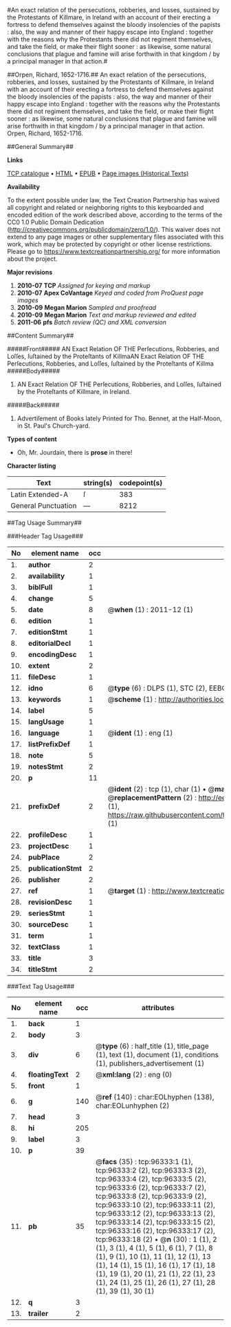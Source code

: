 #An exact relation of the persecutions, robberies, and losses, sustained by the Protestants of Killmare, in Ireland with an account of their erecting a fortress to defend themselves against the bloody insolencies of the papists : also, the way and manner of their happy escape into England : together with the reasons why the Protestants there did not regiment themselves, and take the field, or make their flight sooner : as likewise, some natural conclusions that plague and famine will arise forthwith in that kingdom / by a principal manager in that action.#

##Orpen, Richard, 1652-1716.##
An exact relation of the persecutions, robberies, and losses, sustained by the Protestants of Killmare, in Ireland with an account of their erecting a fortress to defend themselves against the bloody insolencies of the papists : also, the way and manner of their happy escape into England : together with the reasons why the Protestants there did not regiment themselves, and take the field, or make their flight sooner : as likewise, some natural conclusions that plague and famine will arise forthwith in that kingdom / by a principal manager in that action.
Orpen, Richard, 1652-1716.

##General Summary##

**Links**

[TCP catalogue](http://www.ota.ox.ac.uk/tcp/)  • 
[HTML](http://tei.it.ox.ac.uk/tcp/Texts-HTML/free/A53/A53448.html)  • 
[EPUB](http://tei.it.ox.ac.uk/tcp/Texts-EPUB/free/A53/A53448.epub) • 
[Page images (Historical Texts)](https://historicaltexts.jisc.ac.uk/eebo-12990789e)

**Availability**

To the extent possible under law, the Text Creation Partnership has waived all copyright and related or neighboring rights to this keyboarded and encoded edition of the work described above, according to the terms of the CC0 1.0 Public Domain Dedication (http://creativecommons.org/publicdomain/zero/1.0/). This waiver does not extend to any page images or other supplementary files associated with this work, which may be protected by copyright or other license restrictions. Please go to https://www.textcreationpartnership.org/ for more information about the project.

**Major revisions**

1. __2010-07__ __TCP__ *Assigned for keying and markup*
1. __2010-07__ __Apex CoVantage__ *Keyed and coded from ProQuest page images*
1. __2010-09__ __Megan Marion__ *Sampled and proofread*
1. __2010-09__ __Megan Marion__ *Text and markup reviewed and edited*
1. __2011-06__ __pfs__ *Batch review (QC) and XML conversion*

##Content Summary##

#####Front#####
AN Exact Relation OF THE Perſecutions, Robberies, and Loſſes, ſuſtained by the Proteſtants of KillmaAN Exact Relation OF THE Perſecutions, Robberies, and Loſſes, ſuſtained by the Proteſtants of Killma
#####Body#####

1. AN Exact Relation OF THE Perſecutions, Robberies, and Loſſes, ſuſtained by the Proteſtants of Killmare, in Ireland.

#####Back#####

1. Advertiſement of Books lately Printed for Tho. Bennet, at the Half-Moon, in St. Paul's Church-yard.

**Types of content**

  * Oh, Mr. Jourdain, there is **prose** in there!

**Character listing**


|Text|string(s)|codepoint(s)|
|---|---|---|
|Latin Extended-A|ſ|383|
|General Punctuation|—|8212|

##Tag Usage Summary##

###Header Tag Usage###

|No|element name|occ|attributes|
|---|---|---|---|
|1.|__author__|2||
|2.|__availability__|1||
|3.|__biblFull__|1||
|4.|__change__|5||
|5.|__date__|8| @__when__ (1) : 2011-12 (1)|
|6.|__edition__|1||
|7.|__editionStmt__|1||
|8.|__editorialDecl__|1||
|9.|__encodingDesc__|1||
|10.|__extent__|2||
|11.|__fileDesc__|1||
|12.|__idno__|6| @__type__ (6) : DLPS (1), STC (2), EEBO-CITATION (1), OCLC (1), VID (1)|
|13.|__keywords__|1| @__scheme__ (1) : http://authorities.loc.gov/ (1)|
|14.|__label__|5||
|15.|__langUsage__|1||
|16.|__language__|1| @__ident__ (1) : eng (1)|
|17.|__listPrefixDef__|1||
|18.|__note__|5||
|19.|__notesStmt__|2||
|20.|__p__|11||
|21.|__prefixDef__|2| @__ident__ (2) : tcp (1), char (1)  •  @__matchPattern__ (2) : ([0-9\-]+):([0-9IVX]+) (1), (.+) (1)  •  @__replacementPattern__ (2) : http://eebo.chadwyck.com/downloadtiff?vid=$1&page=$2 (1), https://raw.githubusercontent.com/textcreationpartnership/Texts/master/tcpchars.xml#$1 (1)|
|22.|__profileDesc__|1||
|23.|__projectDesc__|1||
|24.|__pubPlace__|2||
|25.|__publicationStmt__|2||
|26.|__publisher__|2||
|27.|__ref__|1| @__target__ (1) : http://www.textcreationpartnership.org/docs/. (1)|
|28.|__revisionDesc__|1||
|29.|__seriesStmt__|1||
|30.|__sourceDesc__|1||
|31.|__term__|1||
|32.|__textClass__|1||
|33.|__title__|3||
|34.|__titleStmt__|2||


###Text Tag Usage###

|No|element name|occ|attributes|
|---|---|---|---|
|1.|__back__|1||
|2.|__body__|3||
|3.|__div__|6| @__type__ (6) : half_title (1), title_page (1), text (1), document (1), conditions (1), publishers_advertisement (1)|
|4.|__floatingText__|2| @__xml:lang__ (2) : eng (0)|
|5.|__front__|1||
|6.|__g__|140| @__ref__ (140) : char:EOLhyphen (138), char:EOLunhyphen (2)|
|7.|__head__|3||
|8.|__hi__|205||
|9.|__label__|3||
|10.|__p__|39||
|11.|__pb__|35| @__facs__ (35) : tcp:96333:1 (1), tcp:96333:2 (2), tcp:96333:3 (2), tcp:96333:4 (2), tcp:96333:5 (2), tcp:96333:6 (2), tcp:96333:7 (2), tcp:96333:8 (2), tcp:96333:9 (2), tcp:96333:10 (2), tcp:96333:11 (2), tcp:96333:12 (2), tcp:96333:13 (2), tcp:96333:14 (2), tcp:96333:15 (2), tcp:96333:16 (2), tcp:96333:17 (2), tcp:96333:18 (2)  •  @__n__ (30) : 1 (1), 2 (1), 3 (1), 4 (1), 5 (1), 6 (1), 7 (1), 8 (1), 9 (1), 10 (1), 11 (1), 12 (1), 13 (1), 14 (1), 15 (1), 16 (1), 17 (1), 18 (1), 19 (1), 20 (1), 21 (1), 22 (1), 23 (1), 24 (1), 25 (1), 26 (1), 27 (1), 28 (1), 39 (1), 30 (1)|
|12.|__q__|3||
|13.|__trailer__|2||
